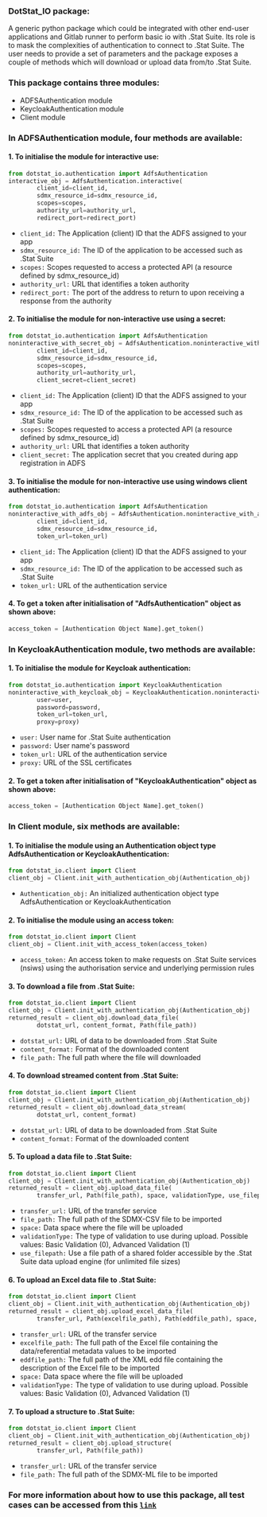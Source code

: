 ### DotStat_IO package: 
A generic python package which could be integrated with other end-user applications and Gitlab runner to perform basic io with .Stat Suite. 
Its role is to mask the complexities of authentication to connect to .Stat Suite.
The user needs to provide a set of parameters and the package exposes a couple of methods which will download or upload data from/to .Stat Suite.

### This package contains three modules:
- ADFSAuthentication module
- KeycloakAuthentication module
- Client module

### In ADFSAuthentication module, four methods are available:
#### 1. To initialise the module for interactive use:
```python
from dotstat_io.authentication import AdfsAuthentication
interactive_obj = AdfsAuthentication.interactive(
        client_id=client_id,
        sdmx_resource_id=sdmx_resource_id,
        scopes=scopes,
        authority_url=authority_url,
        redirect_port=redirect_port)

```
* `client_id:` The Application (client) ID that the ADFS assigned to your app
* `sdmx_resource_id:` The ID of the application to be accessed such as .Stat Suite
* `scopes:` Scopes requested to access a protected API (a resource defined by sdmx_resource_id)
* `authority_url:` URL that identifies a token authority
* `redirect_port:` The port of the address to return to upon receiving a response from the authority

#### 2. To initialise the module for non-interactive use using a secret: 
```python
from dotstat_io.authentication import AdfsAuthentication
noninteractive_with_secret_obj = AdfsAuthentication.noninteractive_with_secret(
        client_id=client_id,
        sdmx_resource_id=sdmx_resource_id,
        scopes=scopes,
        authority_url=authority_url,
        client_secret=client_secret)

```
* `client_id:` The Application (client) ID that the ADFS assigned to your app
* `sdmx_resource_id:` The ID of the application to be accessed such as .Stat Suite
* `scopes:` Scopes requested to access a protected API (a resource defined by sdmx_resource_id)
* `authority_url:` URL that identifies a token authority
* `client_secret:` The application secret that you created during app registration in ADFS

#### 3. To initialise the module for non-interactive use using windows client authentication:
```python
from dotstat_io.authentication import AdfsAuthentication
noninteractive_with_adfs_obj = AdfsAuthentication.noninteractive_with_adfs(
        client_id=client_id,
        sdmx_resource_id=sdmx_resource_id,
        token_url=token_url)

```
* `client_id:` The Application (client) ID that the ADFS assigned to your app
* `sdmx_resource_id:` The ID of the application to be accessed such as .Stat Suite
* `token_url:` URL of the authentication service

#### 4. To get a token after initialisation of "AdfsAuthentication" object as shown above: 
```python
access_token = [Authentication Object Name].get_token()
```

### In KeycloakAuthentication module, two methods are available:
#### 1. To initialise the module for Keycloak authentication:
```python
from dotstat_io.authentication import KeycloakAuthentication
noninteractive_with_keycloak_obj = KeycloakAuthentication.noninteractive_with_secret(
        user=user,
        password=password, 
        token_url=token_url, 
        proxy=proxy)

```
* `user:` User name for .Stat Suite authentication
* `password:` User name's password
* `token_url:` URL of the authentication service
* `proxy:` URL of the SSL certificates

#### 2. To get a token after initialisation of "KeycloakAuthentication" object as shown above: 
```python
access_token = [Authentication Object Name].get_token()
```

### In Client module, six methods are available:
#### 1. To initialise the module using an Authentication object type AdfsAuthentication or KeycloakAuthentication:
```python
from dotstat_io.client import Client
client_obj = Client.init_with_authentication_obj(Authentication_obj)
```
* `Authentication_obj:` An initialized authentication object type AdfsAuthentication or KeycloakAuthentication

#### 2. To initialise the module using an access token:
```python
from dotstat_io.client import Client
client_obj = Client.init_with_access_token(access_token)
```
* `access_token:` An access token to make requests on .Stat Suite services (nsiws) using the authorisation service and underlying permission rules

#### 3. To download a file from .Stat Suite:
```python
from dotstat_io.client import Client
client_obj = Client.init_with_authentication_obj(Authentication_obj)
returned_result = client_obj.download_data_file(
        dotstat_url, content_format, Path(file_path))
```
* `dotstat_url:` URL of data to be downloaded from .Stat Suite
* `content_format:` Format of the downloaded content
* `file_path:` The full path where the file will downloaded

#### 4. To download streamed content from .Stat Suite:
```python
from dotstat_io.client import Client
client_obj = Client.init_with_authentication_obj(Authentication_obj)
returned_result = client_obj.download_data_stream(
        dotstat_url, content_format)
```
* `dotstat_url:` URL of data to be downloaded from .Stat Suite
* `content_format:` Format of the downloaded content

#### 5. To upload a data file to .Stat Suite:
```python
from dotstat_io.client import Client
client_obj = Client.init_with_authentication_obj(Authentication_obj)
returned_result = client_obj.upload_data_file(
        transfer_url, Path(file_path), space, validationType, use_filepath)
```
* `transfer_url:` URL of the transfer service
* `file_path:` The full path of the SDMX-CSV file to be imported
* `space:` Data space where the file will be uploaded
* `validationType:` The type of validation to use during upload. Possible values: Basic Validation (0), Advanced Validation (1)
* `use_filepath:` Use a file path of a shared folder accessible by the .Stat Suite data upload engine (for unlimited file sizes)

#### 6. To upload an Excel data file to .Stat Suite:
```python
from dotstat_io.client import Client
client_obj = Client.init_with_authentication_obj(Authentication_obj)
returned_result = client_obj.upload_excel_data_file(
        transfer_url, Path(excelfile_path), Path(eddfile_path), space, validationType)
```
* `transfer_url:` URL of the transfer service
* `excelfile_path:` The full path of the Excel file containing the data/referential metadata values to be imported
* `eddfile_path:` The full path of the XML edd file containing the description of the Excel file to be imported
* `space:` Data space where the file will be uploaded
* `validationType:` The type of validation to use during upload. Possible values: Basic Validation (0), Advanced Validation (1)

#### 7. To upload a structure to .Stat Suite:
```python
from dotstat_io.client import Client
client_obj = Client.init_with_authentication_obj(Authentication_obj)
returned_result = client_obj.upload_structure(
        transfer_url, Path(file_path))
```
* `transfer_url:` URL of the transfer service
* `file_path:` The full path of the SDMX-ML file to be imported

### For more information about how to use this package, all test cases can be accessed from this [`link`](https://gitlab.algobank.oecd.org/SD_ENGINEERING/dotstat_io/dotstat_io-package/-/blob/main/tests/test_cases.py)
